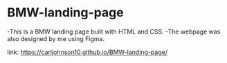 # BMW-landing-page
-This is a BMW landing page built with HTML and CSS. 
-The webpage was also designed by me using Figma.

link: https://carljohnson10.github.io/BMW-landing-page/

